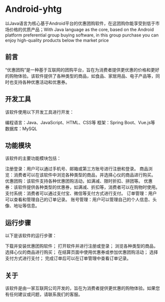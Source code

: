 # Android-yhtg
以Java语言为核心基于Android平台的优惠团购软件，在这团购你能享受到低于市场价格的优质产品；With Java language as the core, based on the Android platform preferential group buying software, in this group purchase you can enjoy high-quality products below the market price

## 前言
“优惠团购”是一种基于互联网的团购平台，旨在为消费者提供更优惠的价格和更好的购物体验。该软件提供了各种类型的商品，如食品、家居用品、电子产品等，同时也支持各种优惠活动和优惠券。

## 开发工具
该软件使用以下开发工具进行开发：

编程语言：Java、JavaScript、HTML、CSS等
框架：Spring Boot、Vue.js等
数据库：MySQL
## 功能模块
该软件的主要功能模块包括：

注册登录：用户可以通过手机号、邮箱或第三方账号进行注册和登录。
商品浏览：消费者可以在该软件中浏览各种类型的商品，并选择心仪的商品进行购买。
优惠团购：该软件支持各种优惠团购活动，如满减、限时折扣、拼团等。
优惠券：该软件提供各种类型的优惠券，如满减、折扣等，消费者可以在购物时使用。
支付系统：消费者可以通过支付宝、微信等支付方式进行支付。
订单管理：用户可以查看和管理自己的订单记录。
账号管理：用户可以管理自己的个人信息、头像、地址等信息。
## 运行步骤
以下是该软件的运行步骤：

下载并安装优惠团购软件；
打开软件并进行注册或登录；
浏览各种类型的商品，选择心仪的商品进行购买；
在结算页面中使用优惠券或参加优惠团购活动；
选择支付方式进行支付；
完成订单后可以在订单管理中查看订单记录。
## 关于
该软件是由一家互联网公司开发的，旨在为消费者提供更优惠的购物体验。如果您有任何建议或问题，请联系我们的客服。
